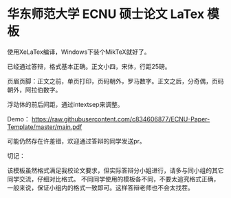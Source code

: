 # 华东师范大学 ECNU 硕士论文 LaTex 模板

使用XeLaTex编译，Windows下装个MikTeX就好了。

已经通过答辩，格式基本正确。正文小四，宋体，行距25磅。

页眉页脚：正文之前，单页打印，页码朝外，罗马数字。正文之后，分奇偶，页码朝外，阿拉伯数字。

浮动体的前后间距，通过intextsep来调整。

Demo：
https://raw.githubusercontent.com/c834606877/ECNU-Paper-Template/master/main.pdf

可能仍然存在许差错，欢迎通过答辩的同学发送pr。

切记：

该模板虽然格式满足我校论文要求，但实际答辩分小姐进行，请多与同小组的其它同学交流，仔细对比格式。
不同同学使用的模板各不同，不要太追究格式正确，一般来说，保证小组内的格式一致即可。这样答辩老师也不会太找茬。
